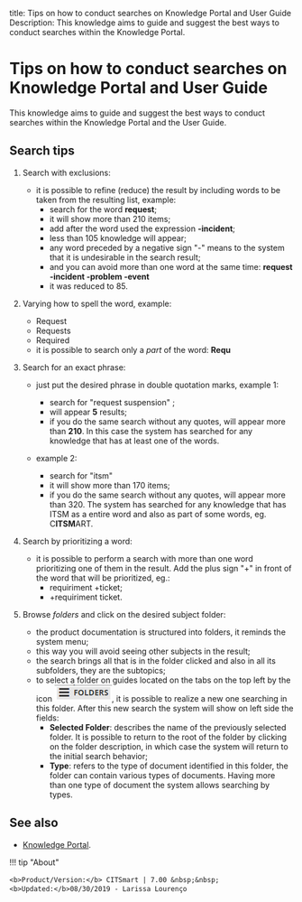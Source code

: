 title: Tips on how to conduct searches on Knowledge Portal and User Guide
Description: This knowledge aims to guide and suggest the best ways to conduct searches within the Knowledge Portal.
# Tips on how to conduct searches on Knowledge Portal and User Guide

This knowledge aims to guide and suggest the best ways to conduct searches within the Knowledge Portal and the User Guide.

Search tips
-------------------

1. Search with exclusions:

    - it is possible to refine (reduce) the result by including words to be taken from the resulting list, example:
        - search for the word **request**;
        - it will show more than 210 items;
        - add after the word used the expression **-incident**;
        - less than 105 knowledge will appear;
        - any word preceded by a negative sign "-" means to the system that it is undesirable in the search result;
        - and you can avoid more than one word at the same time: **request -incident -problem -event**
        - it was reduced to 85.
        
2. Varying how to spell the word, example:

    - Request
    - Requests
    - Required
    - it is possible to search only a *part* of the word: **Requ**
    
3. Search for an exact phrase:

    - just put the desired phrase in double quotation marks, example 1:
        - search for "request suspension" ;
        - will appear **5** results;
        - if you do the same search without any quotes, will appear more than **210**. In this case the system has searched for any 
        knowledge that has at least one of the words.
        
    - example 2:
        - search for "itsm"
        - it will show more than 170 items;
        - if you do the same search without any quotes, will appear more than 320. The system has searched for any knowledge that 
        has ITSM as a entire word and also as part of some words, eg. C**ITSM**ART.
        
4. Search by prioritizing a word:

    - it is possible to perform a search with more than one word prioritizing one of them in the result. Add the plus sign "+" in 
    front of the word that will be prioritized, eg.:
        - requiriment +ticket;
        - +requiriment ticket.
        
5. Browse *folders* and click on the desired subject folder:

    - the product documentation is structured into folders, it reminds the system menu;
    - this way you will avoid seeing other subjects in the result;
    - the search brings all that is in the folder clicked and also in all its subfolders, they are the subtopics;
    - to select a folder on guides located on the tabs on the top left by the icon ![symbol](images/tips.jpg), it is possible to 
    realize a new one searching in this folder. After this new search the system will show on left side the fields:
        - **Selected Folder**: describes the name of the previously selected folder. It is possible to return to the root of the 
        folder by clicking on the folder description, in which case the system will return to the initial search behavior;
        - **Type**: refers to the type of document identified in this folder, the folder can contain various types of documents. 
        Having more than one type of document the system allows searching by types.
        
See also
--------------

- [Knowledge Portal](/en-us/citsmart-platform-7/processes/knowledge/knowledge-portal.html).

!!! tip "About"

    <b>Product/Version:</b> CITSmart | 7.00 &nbsp;&nbsp;
    <b>Updated:</b>08/30/2019 - Larissa Lourenço

